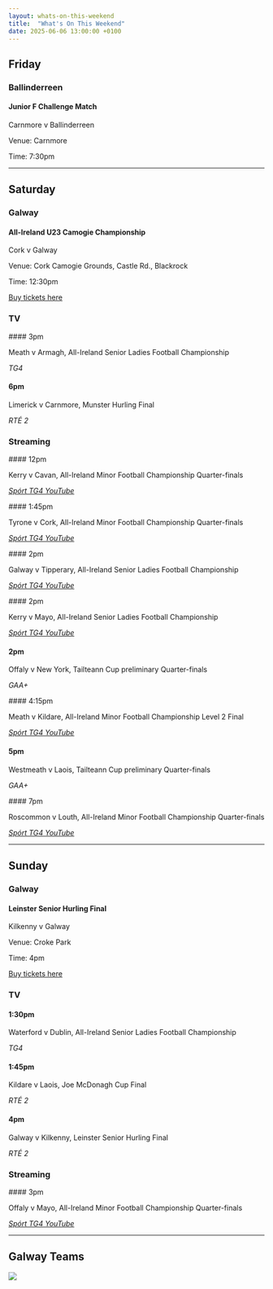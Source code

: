 ```yaml
---
layout: whats-on-this-weekend
title:  "What's On This Weekend"
date: 2025-06-06 13:00:00 +0100
---
```


## Friday

### Ballinderreen

#### Junior F Challenge Match

Carnmore v Ballinderreen

Venue: Carnmore

Time: 7:30pm

---

## Saturday

### Galway

#### All-Ireland U23 Camogie Championship

Cork v Galway

Venue: Cork Camogie Grounds, Castle Rd., Blackrock

Time: 12:30pm

[Buy tickets here](https://www.universe.com/events/u23-a-championship-cork-v-galway-tickets-7PTG6H)

### TV

#### 3pm

Meath v Armagh, All-Ireland Senior Ladies Football Championship

*TG4*

#### 6pm

Limerick v Carnmore, Munster Hurling Final

*RTÉ 2*

### Streaming

#### 12pm

Kerry v Cavan, All-Ireland Minor Football Championship Quarter-finals

*[Spórt TG4 YouTube](https://www.youtube.com/watch?v=7M5QcGLYfys)*

#### 1:45pm

Tyrone v Cork, All-Ireland Minor Football Championship Quarter-finals

*[Spórt TG4 YouTube](https://www.youtube.com/watch?v=dJNGwU2_ZDg)*

#### 2pm

Galway v Tipperary, All-Ireland Senior Ladies Football Championship

*[Spórt TG4 YouTube](https://www.youtube.com/watch?v=vefq7n7QIl4)*

#### 2pm

Kerry v Mayo, All-Ireland Senior Ladies Football Championship

*[Spórt TG4 YouTube](https://www.youtube.com/watch?v=Uvbao483JpE)*

#### 2pm

Offaly v New York, Tailteann Cup preliminary Quarter-finals

*GAA+*

#### 4:15pm

Meath v Kildare, All-Ireland Minor Football Championship Level 2 Final

*[Spórt TG4 YouTube](https://www.youtube.com/watch?v=55PmDfcUENc)*

#### 5pm

Westmeath v Laois, Tailteann Cup preliminary Quarter-finals

*GAA+*

#### 7pm

Roscommon v Louth, All-Ireland Minor Football Championship Quarter-finals

*[Spórt TG4 YouTube](https://www.youtube.com/watch?v=YNRBJ7Pe9Kg)*

---

## Sunday

### Galway

#### Leinster Senior Hurling Final

Kilkenny v Galway

Venue: Croke Park

Time: 4pm

[Buy tickets here](https://am.ticketmaster.com/gaa/leinstershc2025)

### TV

#### 1:30pm

Waterford v Dublin, All-Ireland Senior Ladies Football Championship

*TG4*

#### 1:45pm

Kildare v Laois, Joe McDonagh Cup Final

*RTÉ 2*

#### 4pm

Galway v Kilkenny, Leinster Senior Hurling Final

*RTÉ 2*

### Streaming

#### 3pm

Offaly v Mayo, All-Ireland Minor Football Championship Quarter-finals

*[Spórt TG4 YouTube](https://www.youtube.com/watch?v=No7X8UG4ULU)*

---

## Galway Teams

<img src="https://blogger.googleusercontent.com/img/b/R29vZ2xl/AVvXsEiSbt41Ui7Q8va8NQ4VD2srr9g-NEHcUiA8jPvRV8XPu0ueSEDlQdwyWZmtxZO3q_TkAMhIlkSutE7IrKYRIY3U19viUg3haNMBn3Pu8zxIIXAv5YBcXIpuKtKnoX5tPcYLSRLCNw4FPg3u_rZKXuDW7vneV5LaNko7iCmpxKPKcStiFuP2tN-V-ZAXPDWU/s16000/Galway_Hurling_Team.jpg" />
